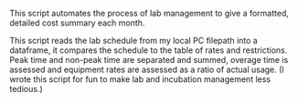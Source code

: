 This script automates the process of lab management to give a formatted, detailed cost summary each month.

This script reads the lab schedule from my local PC filepath into a dataframe, it compares the schedule to the table of rates and restrictions.
Peak time and non-peak time are separated and summed, overage time is assessed and equipment rates are assessed as a ratio of actual usage.
(I wrote this script for fun to make lab and incubation management less tedious.)
